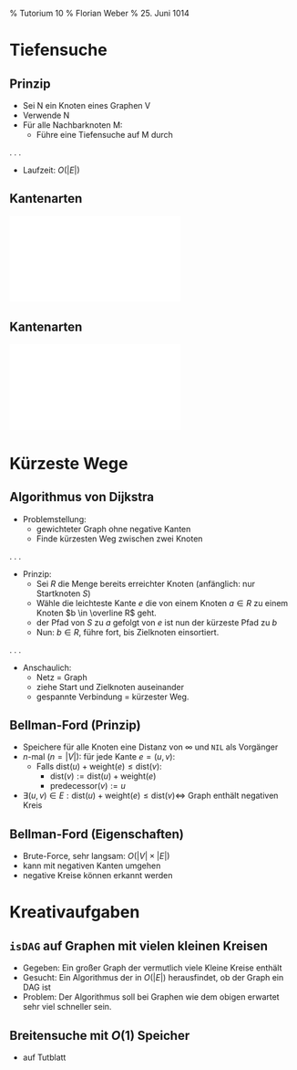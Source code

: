 % Tutorium 10
% Florian Weber
% 25. Juni 1014

Tiefensuche
===========

Prinzip
-------

* Sei N ein Knoten eines Graphen V
* Verwende N
* Für alle Nachbarknoten M:
	* Führe eine Tiefensuche auf M durch

. . .

* Laufzeit: $O(|E|)$

Kantenarten
-----------

![](kanten.pdf)

Kantenarten
-----------

![](kanten2.pdf)


Kürzeste Wege
=============

Algorithmus von Dijkstra
------------------------

* Problemstellung:
	* gewichteter Graph ohne negative Kanten
	* Finde kürzesten Weg zwischen zwei Knoten

. . .

* Prinzip:
	* Sei $R$ die Menge bereits erreichter Knoten (anfänglich: nur Startknoten $S$)
	* Wähle die leichteste Kante $e$ die von einem Knoten $a \in R$ zu einem Knoten
	  $b \in \overline R$ geht.
	* der Pfad von $S$ zu $a$ gefolgt von $e$ ist nun der kürzeste Pfad zu $b$
	* Nun: $b\in R$, führe fort, bis Zielknoten einsortiert.

. . .

* Anschaulich: 
	* Netz = Graph
	* ziehe Start und Zielknoten auseinander
	* gespannte Verbindung = kürzester Weg.

Bellman-Ford (Prinzip)
----------------------

* Speichere für alle Knoten eine Distanz von $\infty$ und `NIL` als Vorgänger
* $n$-mal ($n = |V|$): für jede Kante $e = (u, v)$:
	* Falls $\mathrm{dist}(u) + \mathrm{weight}(e) \le \mathrm{dist}(v)$:
		* $\mathrm{dist}(v) := \mathrm{dist}(u) + \mathrm{weight}(e)$
		* $\mathrm{predecessor}(v) := u$
* $\exists (u, v) \in E: \mathrm{dist}(u) + \mathrm{weight}(e) \le \mathrm{dist}(v) \Leftrightarrow$ Graph enthält negativen Kreis

Bellman-Ford (Eigenschaften)
----------------------------

* Brute-Force, sehr langsam: $O(|V| \times |E|)$
* kann mit negativen Kanten umgehen
* negative Kreise können erkannt werden

Kreativaufgaben
===============

`isDAG` auf Graphen mit vielen kleinen Kreisen
----------------------------------------------

* Gegeben: Ein großer Graph der vermutlich viele Kleine Kreise enthält
* Gesucht: Ein Algorithmus der in $O(|E|)$ herausfindet, ob der Graph ein DAG ist
* Problem: Der Algorithmus soll bei Graphen wie dem obigen erwartet sehr viel schneller sein.

Breitensuche mit $O(1)$ Speicher
--------------------------------

* auf Tutblatt
